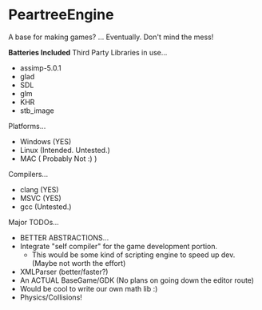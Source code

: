 # PeartreeEngine
A base for making games? ... Eventually. Don't mind the mess!

**Batteries Included**
Third Party Libraries in use...
  - assimp-5.0.1
  - glad
  - SDL
  - glm
  - KHR
  - stb_image

Platforms...
  - Windows (YES)
  - Linux (Intended. Untested.)
  - MAC ( Probably Not :) )

Compilers...
  - clang (YES)
  - MSVC (YES)
  - gcc (Untested.)

Major TODOs...
  - BETTER ABSTRACTIONS...
  - Integrate "self compiler" for the game development portion.
    - This would be some kind of scripting engine to speed up dev. (Maybe not worth the effort)
  - XMLParser (better/faster?)
  - An ACTUAL BaseGame/GDK (No plans on going down the editor route)
  - Would be cool to write our own math lib :)
  - Physics/Collisions!
